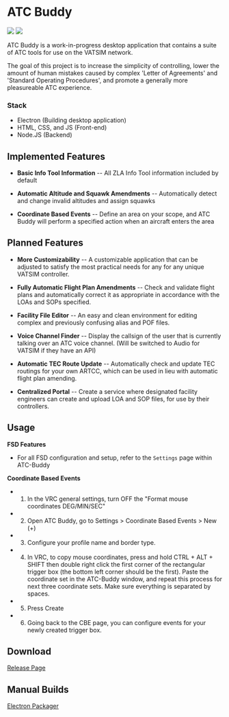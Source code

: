 # ATC Buddy
![](https://img.shields.io/github/license/RepeaterCreeper/ATC-Buddy.svg?style=for-the-badge) ![](https://img.shields.io/github/repo-size/RepeaterCreeper/ATC-Buddy.svg?style=for-the-badge)

ATC Buddy is a work-in-progress desktop application that contains a suite of ATC tools for use on the VATSIM network.

The goal of this project is to increase the simplicity of controlling, lower the amount of human mistakes caused by complex 'Letter of Agreements' and 'Standard Operating Procedures', and promote a generally more pleasureable ATC experience.

### Stack
- Electron (Building desktop application)
- HTML, CSS, and JS (Front-end)
- Node.JS (Backend)

## Implemented Features

- **Basic Info Tool Information** -- All ZLA Info Tool information included by default

- **Automatic Altitude and Squawk Amendments** -- Automatically detect and change invalid altitudes and assign squawks

- **Coordinate Based Events** -- Define an area on your scope, and ATC Buddy will perform a specified action when an aircraft enters the area

## Planned Features

- **More Customizability** -- A customizable application that can be adjusted to satisfy the most practical needs for any for any unique VATSIM controller.

- **Fully Automatic Flight Plan Amendments** -- Check and validate flight plans and automatically correct it as appropriate in accordance with the LOAs and SOPs specified.

- **Facility File Editor** -- An easy and clean environment for editing complex and previously confusing alias and POF files.

- **Voice Channel Finder** -- Display the callsign of the user that is currently talking over an ATC voice channel. (Will be switched to Audio for VATSIM if they have an API)
 
- **Automatic TEC Route Update** -- Automatically check and update TEC routings for your own ARTCC, which can be used in lieu with automatic flight plan amending.

- **Centralized Portal** -- Create a service where designated facility engineers can create and upload LOA and SOP files, for use by their controllers.

## Usage

**FSD Features**
- For all FSD configuration and setup, refer to the `Settings` page within ATC-Buddy

**Coordinate Based Events**
- 1) In the VRC general settings, turn OFF the "Format mouse coordinates DEG/MIN/SEC"
- 2) Open ATC Buddy, go to Settings > Coordinate Based Events > New (+)
- 3) Configure your profile name and border type.
- 4) In VRC, to copy mouse coordinates, press and hold CTRL + ALT + SHIFT then double right click the first corner of the rectangular trigger box (the bottom left corner should be the first). Paste the coordinate set in the ATC-Buddy window, and repeat this process for next three coordinate sets. Make sure everything is separated by spaces.
- 5) Press Create
- 6) Going back to the CBE page, you can configure events for your newly created trigger box.

## Download
[Release Page](https://github.com/RepeaterCreeper/ATC-Buddy/releases)

## Manual Builds
[Electron Packager](https://github.com/electron-userland/electron-packager)
